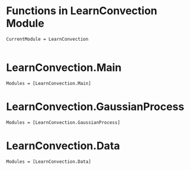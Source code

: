 # Functions in LearnConvection Module

```@meta
CurrentModule = LearnConvection
```

```@index
```

# LearnConvection.Main

```@autodocs
Modules = [LearnConvection.Main]
```

# LearnConvection.GaussianProcess

```@autodocs
Modules = [LearnConvection.GaussianProcess]
```

# LearnConvection.Data

```@autodocs
Modules = [LearnConvection.Data]
```
